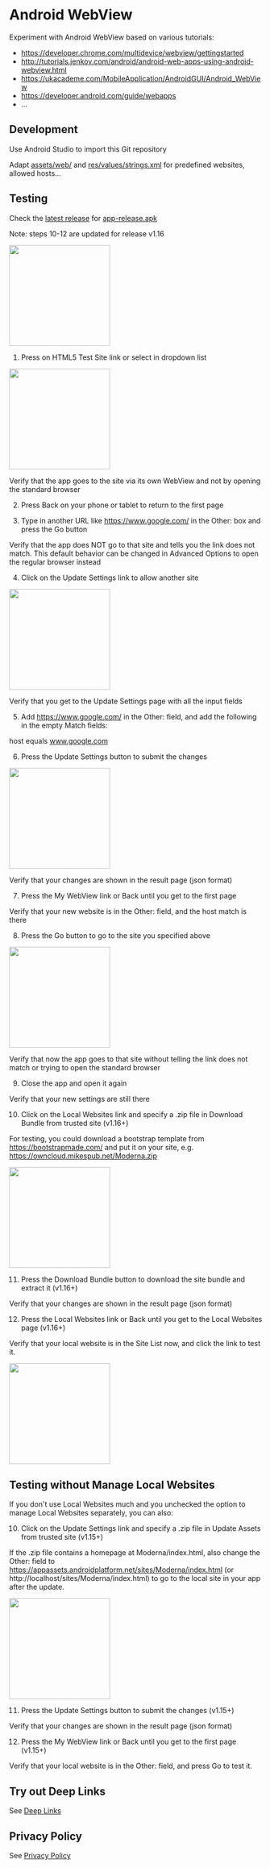 # Android WebView

Experiment with Android WebView based on various tutorials:

- https://developer.chrome.com/multidevice/webview/gettingstarted
- http://tutorials.jenkov.com/android/android-web-apps-using-android-webview.html
- https://ukacademe.com/MobileApplication/AndroidGUI/Android_WebView
- https://developer.android.com/guide/webapps
- ...

## Development

Use Android Studio to import this Git repository

Adapt [assets/web/](app/src/main/assets/web/) and [res/values/strings.xml](app/src/main/res/values/strings.xml) for predefined websites, allowed hosts...

## Testing

Check the [latest release](https://github.com/mikespub/android-webview/releases) for [app-release.apk](app/release/app-release.apk)

Note: steps 10-12 are updated for release v1.16

<img src="https://github.com/mikespub/android-webview/raw/master/app/screenshots/index.png" width="200">

1. Press on HTML5 Test Site link or select in dropdown list

<img src="https://github.com/mikespub/android-webview/raw/master/app/screenshots/html5test.png" width="200">

Verify that the app goes to the site via its own WebView and not by opening the standard browser

2. Press Back on your phone or tablet to return to the first page

3. Type in another URL like https://www.google.com/ in the Other: box and press the Go button

Verify that the app does NOT go to that site and tells you the link does not match.
This default behavior can be changed in Advanced Options to open the regular browser instead

4. Click on the Update Settings link to allow another site

<img src="https://github.com/mikespub/android-webview/raw/master/app/screenshots/update.png" width="200">

Verify that you get to the Update Settings page with all the input fields

5. Add https://www.google.com/ in the Other: field, and add the following in the empty Match fields:

host  equals  www.google.com

6. Press the Update Settings button to submit the changes

<img src="https://github.com/mikespub/android-webview/raw/master/app/screenshots/settings.png" width="200">

Verify that your changes are shown in the result page (json format)

7. Press the My WebView link or Back until you get to the first page

Verify that your new website is in the Other: field, and the host match is there

8. Press the Go button to go to the site you specified above

<img src="https://github.com/mikespub/android-webview/raw/master/app/screenshots/diskstation.png" width="200">

Verify that now the app goes to that site without telling the link does not match or trying to open the standard browser

9. Close the app and open it again

Verify that your new settings are still there

10. Click on the Local Websites link and specify a .zip file in Download Bundle from trusted site (v1.16+)

For testing, you could download a bootstrap template from https://bootstrapmade.com/ and put it on your site,
e.g. https://owncloud.mikespub.net/Moderna.zip

<img src="https://github.com/mikespub/android-webview/raw/master/app/screenshots/site_bundle.png" width="200">

11. Press the Download Bundle button to download the site bundle and extract it (v1.16+)

Verify that your changes are shown in the result page (json format)

12. Press the Local Websites link or Back until you get to the Local Websites page (v1.16+)

Verify that your local website is in the Site List now, and click the link to test it.

<img src="https://github.com/mikespub/android-webview/raw/master/app/screenshots/local_site.png" width="200">

## Testing without Manage Local Websites

If you don't use Local Websites much and you unchecked the option to manage Local Websites separately, you can also:

10. Click on the Update Settings link and specify a .zip file in Update Assets from trusted site (v1.15+)

If the .zip file contains a homepage at Moderna/index.html, also change the Other: field to
https://appassets.androidplatform.net/sites/Moderna/index.html (or http://localhost/sites/Moderna/index.html)
to go to the local site in your app after the update.

<img src="https://github.com/mikespub/android-webview/raw/master/app/screenshots/update_assets.png" width="200">

11. Press the Update Settings button to submit the changes (v1.15+)

Verify that your changes are shown in the result page (json format)

12. Press the My WebView link or Back until you get to the first page (v1.15+)

Verify that your local website is in the Other: field, and press Go to test it.

## Try out Deep Links

See [Deep Links](https://github.mikespub.net/android-webview/deeplinks.html)

## Privacy Policy

See [Privacy Policy](https://github.mikespub.net/android-webview/privacy.html)
